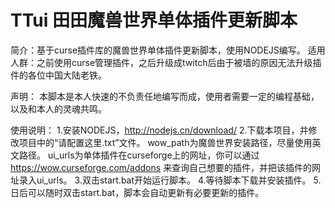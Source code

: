 # TTui 田田魔兽世界单体插件更新脚本

简介：基于curse插件库的魔兽世界单体插件更新脚本，使用NODEJS编写。
适用人群：之前使用curse管理插件，之后升级成twitch后由于被墙的原因无法升级插件的各位中国大陆老铁。

声明：
  本脚本是本人快速的不负责任地编写而成，使用者需要一定的编程基础，以及和本人的灵魂共鸣。

使用说明：
  1.安装NODEJS，http://nodejs.cn/download/
  2.下载本项目，并修改项目中的“请配置这里.txt”文件。
    wow_path为魔兽世界安装路径，尽量使用英文路径。
    ui_urls为单体插件在curseforge上的网址，你可以通过 https://wow.curseforge.com/addons 来查询自己想要的插件，并把该插件的网址录入ui_urls。
  3.双击start.bat开始运行脚本。
  4.等待脚本下载并安装插件。
  5.日后可以随时双击start.bat，脚本会自动更新有必要更新的插件。

